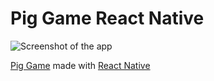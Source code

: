 # Pig Game React Native

![Screenshot of the app](http://lrod.me/images/pig_game.png)

[Pig Game](https://en.wikipedia.org/wiki/Pig_(dice_game)) made with [React Native](https://facebook.github.io/react-native/)

